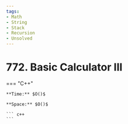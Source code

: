 ```yaml
---
tags:
- Math
- String
- Stack
- Recursion
- Unsolved
---
```



# 772. Basic Calculator III

=== "C++"

    **Time:** $O()$

    **Space:** $O()$

    ``` c++
    ```